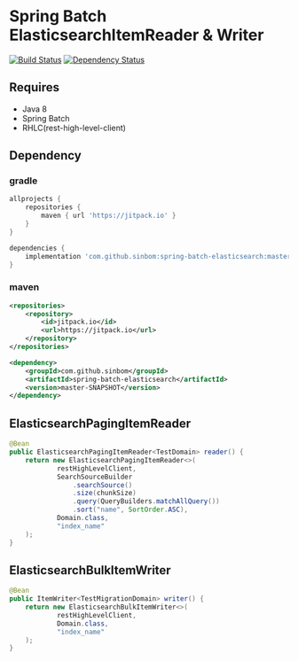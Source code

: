 # Spring Batch ElasticsearchItemReader & Writer

[![Build Status](https://app.travis-ci.com/sinbom/spring-batch-elasticsearch.svg?branch=master)](https://app.travis-ci.com/sinbom/spring-batch-elasticsearch)
[![Dependency Status](https://jitpack.io/v/sinbom/spring-batch-elasticsearch.svg)](https://jitpack.io/#sinbom/spring-batch-elasticsearch)

## Requires

* Java 8
* Spring Batch
* RHLC(rest-high-level-client)

## Dependency

### gradle

```groovy
allprojects {
    repositories {
        maven { url 'https://jitpack.io' }
    }
}

dependencies {
    implementation 'com.github.sinbom:spring-batch-elasticsearch:master-SNAPSHOT'
}
```

### maven
```xml
<repositories>
    <repository>
        <id>jitpack.io</id>
        <url>https://jitpack.io</url>
    </repository>
</repositories>

<dependency>
    <groupId>com.github.sinbom</groupId>
    <artifactId>spring-batch-elasticsearch</artifactId>
    <version>master-SNAPSHOT</version>
</dependency>
```

## ElasticsearchPagingItemReader

```java
@Bean
public ElasticsearchPagingItemReader<TestDomain> reader() {
    return new ElasticsearchPagingItemReader<>(
            restHighLevelClient,
            SearchSourceBuilder
                .searchSource()
                .size(chunkSize)
                .query(QueryBuilders.matchAllQuery())
                .sort("name", SortOrder.ASC),
            Domain.class,
            "index_name"
    );
}
```

## ElasticsearchBulkItemWriter

```java
@Bean
public ItemWriter<TestMigrationDomain> writer() {
    return new ElasticsearchBulkItemWriter<>(
            restHighLevelClient,
            Domain.class,
            "index_name"
    );
}
```

